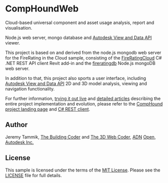 # CompHoundWeb

Cloud-based universal component and asset usage analysis, report and visualisation.

Node.js web server, mongo database and
[Autodesk View and Data API](https://developer.autodesk.com) viewer.

This project is based on and derived from the node.js mongodb web server for the FireRating in the Cloud sample, consisting of the
[FireRatingCloud](https://github.com/jeremytammik/FireRatingCloud) C# .NET REST API client Revit add-in and the
[fireratingdb](https://github.com/jeremytammik/firerating) Node.js mongoDB web server.

In addition to that, this project also sports a user interface, including
[Autodesk View and Data API](https://developer.autodesk.com) 2D and 3D model analysis, viewing and navigation functionality.

For further information,
[trying it out live](https://github.com/CompHound/CompHound.github.io#try-it-out-live) and
[detailed articles](https://github.com/CompHound/CompHound.github.io#further-reading) describing
the entire project implementation and evolution, please refer to
the [CompHound project landing page](https://github.com/CompHound/CompHound.github.io)
and [C# REST client](https://github.com/CompHound/CompHoundRvt).


## Author

Jeremy Tammik,
[The Building Coder](http://thebuildingcoder.typepad.com) and
[The 3D Web Coder](http://the3dwebcoder.typepad.com),
[ADN](http://www.autodesk.com/adn)
[Open](http://www.autodesk.com/adnopen),
[Autodesk Inc.](http://www.autodesk.com)


## License

This sample is licensed under the terms of the [MIT License](http://opensource.org/licenses/MIT).
Please see the [LICENSE](LICENSE) file for full details.
